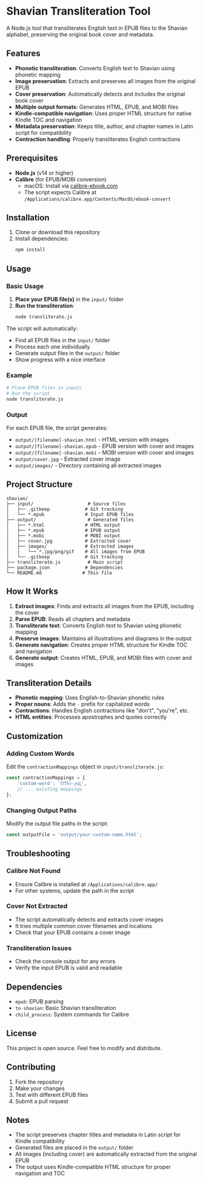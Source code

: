 # Shavian Transliteration Tool

A Node.js tool that transliterates English text in EPUB files to the Shavian alphabet, preserving the original book cover and metadata.

## Features

- **Phonetic transliteration**: Converts English text to Shavian using phonetic mapping
- **Image preservation**: Extracts and preserves all images from the original EPUB
- **Cover preservation**: Automatically detects and includes the original book cover
- **Multiple output formats**: Generates HTML, EPUB, and MOBI files
- **Kindle-compatible navigation**: Uses proper HTML structure for native Kindle TOC and navigation
- **Metadata preservation**: Keeps title, author, and chapter names in Latin script for compatibility
- **Contraction handling**: Properly transliterates English contractions

## Prerequisites

- **Node.js** (v14 or higher)
- **Calibre** (for EPUB/MOBI conversion)
  - macOS: Install via [calibre-ebook.com](https://calibre-ebook.com/)
  - The script expects Calibre at `/Applications/calibre.app/Contents/MacOS/ebook-convert`

## Installation

1. Clone or download this repository
2. Install dependencies:
   ```bash
   npm install
   ```

## Usage

### Basic Usage

1. **Place your EPUB file(s)** in the `input/` folder
2. **Run the transliteration**:
   ```bash
   node transliterate.js
   ```

The script will automatically:
- Find all EPUB files in the `input/` folder
- Process each one individually
- Generate output files in the `output/` folder
- Show progress with a nice interface

### Example

```bash
# Place EPUB files in input/
# Run the script
node transliterate.js
```

### Output

For each EPUB file, the script generates:
- `output/[filename]-shavian.html` - HTML version with images
- `output/[filename]-shavian.epub` - EPUB version with cover and images
- `output/[filename]-shavian.mobi` - MOBI version with cover and images
- `output/cover.jpg` - Extracted cover image
- `output/images/` - Directory containing all extracted images

## Project Structure

```
shavian/
├── input/                    # Source files
│   ├── .gitkeep             # Git tracking
│   └── *.epub               # Input EPUB files
├── output/                   # Generated files
│   ├── *.html               # HTML output
│   ├── *.epub               # EPUB output
│   ├── *.mobi               # MOBI output
│   ├── cover.jpg            # Extracted cover
│   ├── images/              # Extracted images
│   │   └── *.jpg/png/gif    # All images from EPUB
│   └── .gitkeep             # Git tracking
├── transliterate.js          # Main script
├── package.json             # Dependencies
└── README.md               # This file
```

## How It Works

1. **Extract images**: Finds and extracts all images from the EPUB, including the cover
2. **Parse EPUB**: Reads all chapters and metadata
3. **Transliterate text**: Converts English text to Shavian using phonetic mapping
4. **Preserve images**: Maintains all illustrations and diagrams in the output
5. **Generate navigation**: Creates proper HTML structure for Kindle TOC and navigation
6. **Generate output**: Creates HTML, EPUB, and MOBI files with cover and images

## Transliteration Details

- **Phonetic mapping**: Uses English-to-Shavian phonetic rules
- **Proper nouns**: Adds the `·` prefix for capitalized words
- **Contractions**: Handles English contractions like "don't", "you're", etc.
- **HTML entities**: Processes apostrophes and quotes correctly

## Customization

### Adding Custom Words

Edit the `contractionMappings` object in `input/transliterate.js`:

```javascript
const contractionMappings = {
    'custom-word': '𐑒𐑳𐑕𐑑𐑩𐑥-𐑢𐑻𐑛',
    // ... existing mappings
};
```

### Changing Output Paths

Modify the output file paths in the script:

```javascript
const outputFile = 'output/your-custom-name.html';
```

## Troubleshooting

### Calibre Not Found
- Ensure Calibre is installed at `/Applications/calibre.app/`
- For other systems, update the path in the script

### Cover Not Extracted
- The script automatically detects and extracts cover images
- It tries multiple common cover filenames and locations
- Check that your EPUB contains a cover image

### Transliteration Issues
- Check the console output for any errors
- Verify the input EPUB is valid and readable

## Dependencies

- `epub`: EPUB parsing
- `to-shavian`: Basic Shavian transliteration
- `child_process`: System commands for Calibre

## License

This project is open source. Feel free to modify and distribute.

## Contributing

1. Fork the repository
2. Make your changes
3. Test with different EPUB files
4. Submit a pull request

## Notes

- The script preserves chapter titles and metadata in Latin script for Kindle compatibility
- Generated files are placed in the `output/` folder
- All images (including cover) are automatically extracted from the original EPUB
- The output uses Kindle-compatible HTML structure for proper navigation and TOC 